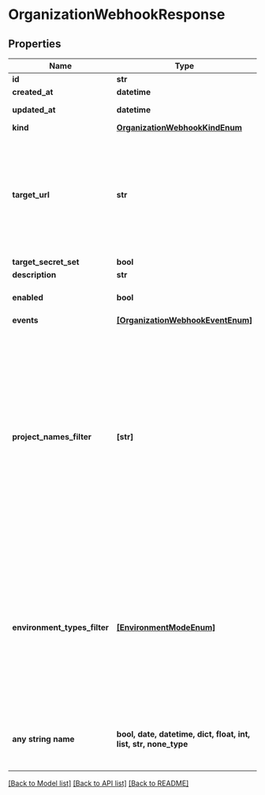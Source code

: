 # OrganizationWebhookResponse


## Properties
Name | Type | Description | Notes
------------ | ------------- | ------------- | -------------
**id** | **str** |  | [readonly] 
**created_at** | **datetime** |  | [readonly] 
**updated_at** | **datetime** |  | [optional] [readonly] 
**kind** | [**OrganizationWebhookKindEnum**](OrganizationWebhookKindEnum.md) |  | [optional] 
**target_url** | **str** | Set the public HTTP or HTTPS endpoint that will receive the specified events. The target URL must starts with &#x60;http://&#x60; or &#x60;https://&#x60;  | [optional] 
**target_secret_set** | **bool** |  | [optional] 
**description** | **str** |  | [optional] 
**enabled** | **bool** | Turn on or off your endpoint. | [optional] 
**events** | [**[OrganizationWebhookEventEnum]**](OrganizationWebhookEventEnum.md) |  | [optional] 
**project_names_filter** | **[str]** | Specify the project names you want to filter to.  This webhook will be triggered only if the event is coming from the specified Project IDs. Notes: 1. Wildcard is accepted E.g. &#x60;product*&#x60;. 2. Name is case insensitive.  | [optional] 
**environment_types_filter** | [**[EnvironmentModeEnum]**](EnvironmentModeEnum.md) | Specify the environment modes you want to filter to. This webhook will be triggered only if the event is coming from an environment with the specified mode.  | [optional] 
**any string name** | **bool, date, datetime, dict, float, int, list, str, none_type** | any string name can be used but the value must be the correct type | [optional]

[[Back to Model list]](../README.md#documentation-for-models) [[Back to API list]](../README.md#documentation-for-api-endpoints) [[Back to README]](../README.md)


